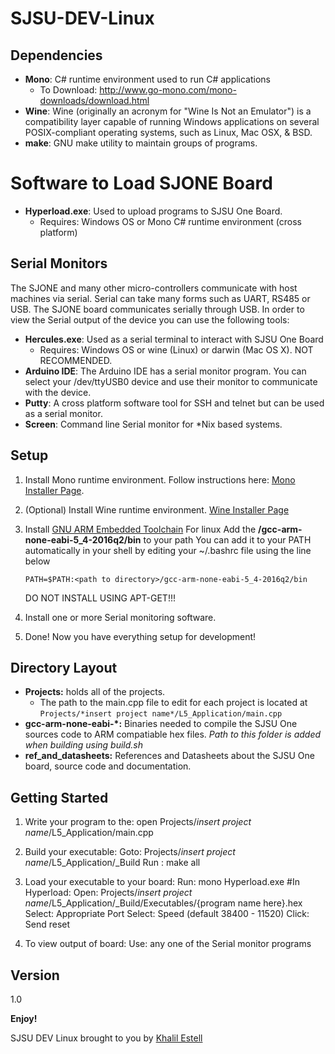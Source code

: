# SJSU-DEV-Linux #

## Dependencies ##
 - **Mono**: C# runtime environment used to run C# applications
    * To Download: http://www.go-mono.com/mono-downloads/download.html
 - **Wine**: Wine (originally an acronym for "Wine Is Not an Emulator") is a compatibility layer capable of running Windows applications on several POSIX-compliant operating systems, such as Linux, Mac OSX, & BSD.
 - **make**: GNU make utility to maintain groups of programs.

# Software to Load SJONE Board #
 - **Hyperload.exe**: Used to upload programs to SJSU One Board.
	* Requires: Windows OS or Mono C# runtime environment (cross platform)

## Serial Monitors ##
The SJONE and many other micro-controllers communicate with host machines via serial. Serial can take many forms such as UART, RS485 or USB. The SJONE board communicates serially through USB. In order to view the Serial output of the device you can use the following tools:
 - **Hercules.exe**: Used as a serial terminal to interact with SJSU One Board
    * Requires: Windows OS or wine (Linux) or darwin (Mac OS X). NOT RECOMMENDED.
 - **Arduino IDE**: The Arduino IDE has a serial monitor program. You can select your /dev/ttyUSB0 device and use their monitor to communicate with the device.
 - **Putty**: A cross platform software tool for SSH and telnet but can be used as a serial monitor.
 - **Screen**: Command line Serial monitor for *Nix based systems.

## Setup ##
 1. Install Mono runtime environment.
    Follow instructions here: [Mono Installer Page](http://www.mono-project.com/docs/getting-started/install/linux/#usage).

 2. (Optional) Install Wine runtime environment. [Wine Installer Page](https://wiki.winehq.org/Ubuntu)
 3. Install [GNU ARM Embedded Toolchain](https://launchpad.net/gcc-arm-embedded/+download) For linux
 	Add the **<path to directory>/gcc-arm-none-eabi-5_4-2016q2/bin** to your path
 	You can add it to your PATH automatically in your shell by editing your ~/.bashrc file using the line below
 	```
 	PATH=$PATH:<path to directory>/gcc-arm-none-eabi-5_4-2016q2/bin
 	```
 	DO NOT INSTALL USING APT-GET!!!
 4. Install one or more Serial monitoring software.
 5. Done! Now you have everything setup for development!


## Directory Layout ##

 - **Projects:** holds all of the projects.
    - The path to the main.cpp file to edit for each project is located at `Projects/*insert project name*/L5_Application/main.cpp`
 - **gcc-arm-none-eabi-*:** Binaries needed to compile the SJSU One sources code to ARM compatiable hex files. *Path to this folder is added when building using build.sh*
 - **ref_and_datasheets:** References and Datasheets about the SJSU One board, source code and documentation.

## Getting Started ##

 1. Write your program to the:
        open Projects/*insert project name*/L5_Application/main.cpp

 2. Build your executable:
		Goto: Projects/*insert project name*/L5_Application/_Build
		Run : make all
 3. Load your executable to your board:
		Run: mono Hyperload.exe
        #In Hyperload:
		Open: Projects/*insert project name*/L5_Application/_Build/Executables/{program name here}.hex
		Select:	Appropriate Port
		Select:	Speed (default 38400 - 11520)
		Click:	Send reset
 4. To view output of board:
        Use: any one of the Serial monitor programs

## Version ##
1.0

**Enjoy!**

SJSU DEV Linux brought to you by [Khalil Estell](http://kammce.io)
